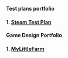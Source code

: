 **Test plans portfolio**
#### 1. [Steam Test Plan](https://github.com/eshnaidm/portfolio/blob/main/SteamTestPlan.md)
**Game Design Portfolio**
#### 1. [MyLittleFarm](https://github.com/eshnaidm/portfolio/blob/main/MyLittleFarm.md)